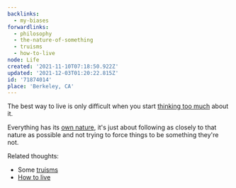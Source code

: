 ```yaml
---
backlinks:
  - my-biases
forwardlinks:
  - philosophy
  - the-nature-of-something
  - truisms
  - how-to-live
node: Life
created: '2021-11-10T07:18:50.922Z'
updated: '2021-12-03T01:20:22.815Z'
id: '71874014'
place: 'Berkeley, CA'
---
```

The best way to live is only difficult when you start [thinking too much](philosophy.md) about it. 

Everything has its [own nature](the-nature-of-something.md), it's just about following as closely to that nature as possible and not trying to force things to be something they're not. 

Related thoughts:
- Some [truisms](truisms.md)
- [How to live](how-to-live.md)
